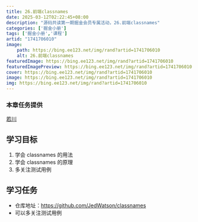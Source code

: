 ```yaml
---
title: 26.前端classnames
date: 2025-03-12T02:22:45+08:00
description: "源码共读第一期掘金会员专属活动，26.前端classnames"
categories: ['掘金小册']
tags: ['掘金小册','课程']
artid: "1741706010"
image:
    path: https://bing.ee123.net/img/rand?artid=1741706010
    alt: 26.前端classnames
featuredImage: https://bing.ee123.net/img/rand?artid=1741706010
featuredImagePreview: https://bing.ee123.net/img/rand?artid=1741706010
cover: https://bing.ee123.net/img/rand?artid=1741706010
image: https://bing.ee123.net/img/rand?artid=1741706010
img: https://bing.ee123.net/img/rand?artid=1741706010
---
```


### 本章任务提供
[若川](https://juejin.cn/user/1415826704971918)

## 学习目标

1.  学会 classnames 的用法
1.  学会 classnames 的原理
1.  多关注测试用例

## 学习任务

-   仓库地址：<https://github.com/JedWatson/classnames>
-   可以多关注测试用例
